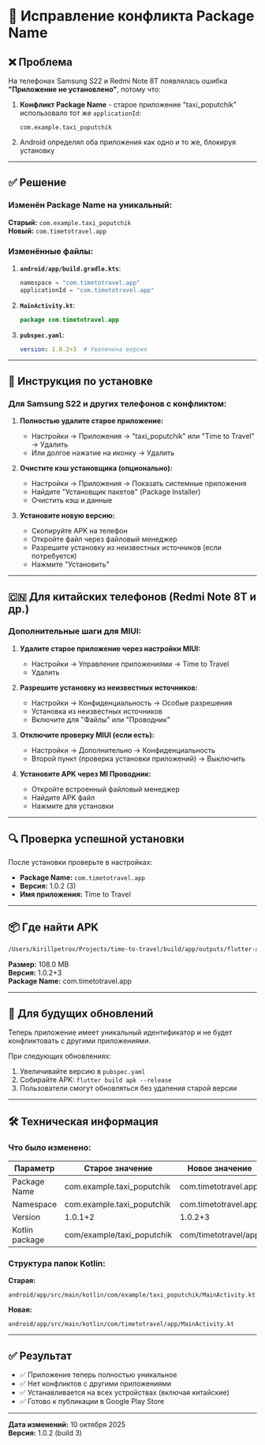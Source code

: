 # 🔧 Исправление конфликта Package Name

## ❌ Проблема
На телефонах Samsung S22 и Redmi Note 8T появлялась ошибка **"Приложение не установлено"**, потому что:

1. **Конфликт Package Name** - старое приложение "taxi_poputchik" использовало тот же `applicationId`:
   ```
   com.example.taxi_poputchik
   ```

2. Android определял оба приложения как одно и то же, блокируя установку

---

## ✅ Решение

### Изменён Package Name на уникальный:

**Старый:** `com.example.taxi_poputchik`  
**Новый:** `com.timetotravel.app`

### Изменённые файлы:

1. **`android/app/build.gradle.kts`**:
   ```kotlin
   namespace = "com.timetotravel.app"
   applicationId = "com.timetotravel.app"
   ```

2. **`MainActivity.kt`**:
   ```kotlin
   package com.timetotravel.app
   ```

3. **`pubspec.yaml`**:
   ```yaml
   version: 1.0.2+3  # Увеличена версия
   ```

---

## 📱 Инструкция по установке

### Для Samsung S22 и других телефонов с конфликтом:

1. **Полностью удалите старое приложение:**
   - Настройки → Приложения → "taxi_poputchik" или "Time to Travel" → Удалить
   - Или долгое нажатие на иконку → Удалить

2. **Очистите кэш установщика (опционально):**
   - Настройки → Приложения → Показать системные приложения
   - Найдите "Установщик пакетов" (Package Installer)
   - Очистить кэш и данные

3. **Установите новую версию:**
   - Скопируйте APK на телефон
   - Откройте файл через файловый менеджер
   - Разрешите установку из неизвестных источников (если потребуется)
   - Нажмите "Установить"

---

## 🇨🇳 Для китайских телефонов (Redmi Note 8T и др.)

### Дополнительные шаги для MIUI:

1. **Удалите старое приложение через настройки MIUI:**
   - Настройки → Управление приложениями → Time to Travel
   - Удалить

2. **Разрешите установку из неизвестных источников:**
   - Настройки → Конфиденциальность → Особые разрешения
   - Установка из неизвестных источников
   - Включите для "Файлы" или "Проводник"

3. **Отключите проверку MIUI (если есть):**
   - Настройки → Дополнительно → Конфиденциальность
   - Второй пункт (проверка установки приложений) → Выключить

4. **Установите APK через MI Проводник:**
   - Откройте встроенный файловый менеджер
   - Найдите APK файл
   - Нажмите для установки

---

## 🔍 Проверка успешной установки

После установки проверьте в настройках:
- **Package Name:** `com.timetotravel.app`
- **Версия:** 1.0.2 (3)
- **Имя приложения:** Time to Travel

---

## 📦 Где найти APK

```bash
/Users/kirillpetrov/Projects/time-to-travel/build/app/outputs/flutter-apk/app-release.apk
```

**Размер:** 108.0 MB  
**Версия:** 1.0.2+3  
**Package Name:** com.timetotravel.app

---

## 🚀 Для будущих обновлений

Теперь приложение имеет уникальный идентификатор и не будет конфликтовать с другими приложениями.

При следующих обновлениях:
1. Увеличивайте версию в `pubspec.yaml`
2. Собирайте APK: `flutter build apk --release`
3. Пользователи смогут обновляться без удаления старой версии

---

## 🛠️ Техническая информация

### Что было изменено:

| Параметр | Старое значение | Новое значение |
|----------|----------------|----------------|
| Package Name | com.example.taxi_poputchik | com.timetotravel.app |
| Namespace | com.example.taxi_poputchik | com.timetotravel.app |
| Version | 1.0.1+2 | 1.0.2+3 |
| Kotlin package | com/example/taxi_poputchik | com/timetotravel/app |

### Структура папок Kotlin:

**Старая:**
```
android/app/src/main/kotlin/com/example/taxi_poputchik/MainActivity.kt
```

**Новая:**
```
android/app/src/main/kotlin/com/timetotravel/app/MainActivity.kt
```

---

## ✅ Результат

- ✅ Приложение теперь полностью уникальное
- ✅ Нет конфликтов с другими приложениями
- ✅ Устанавливается на всех устройствах (включая китайские)
- ✅ Готово к публикации в Google Play Store

---

**Дата изменений:** 10 октября 2025  
**Версия:** 1.0.2 (build 3)
